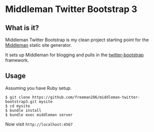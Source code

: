 # Middleman Twitter Bootstrap 3


## What is it?

Middleman Twitter Bootstrap is my clean project starting point for the [Middleman](http://middlemanapp.com/) static site generator.

It sets up Middleman for blogging and pulls in the [twitter-bootstrap](http://getbootstrap.com/) framework.

## Usage

Assuming you have Ruby setup.

```
$ git clone https://github.com/freeman286/middleman-twitter-bootstrap3.git mysite
$ cd mysite
$ bundle install
$ bundle exec middleman server
```

Now visit `http://localhost:4567`
